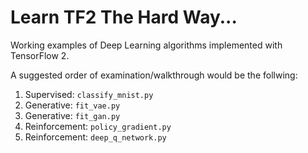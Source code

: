 # Learn TF2 The Hard Way...

Working examples of Deep Learning algorithms implemented with TensorFlow 2.

A suggested order of examination/walkthrough would be the follwing:

1) Supervised: `classify_mnist.py`
2) Generative: `fit_vae.py`
3) Generative: `fit_gan.py`
4) Reinforcement: `policy_gradient.py`
5) Reinforcement: `deep_q_network.py`
